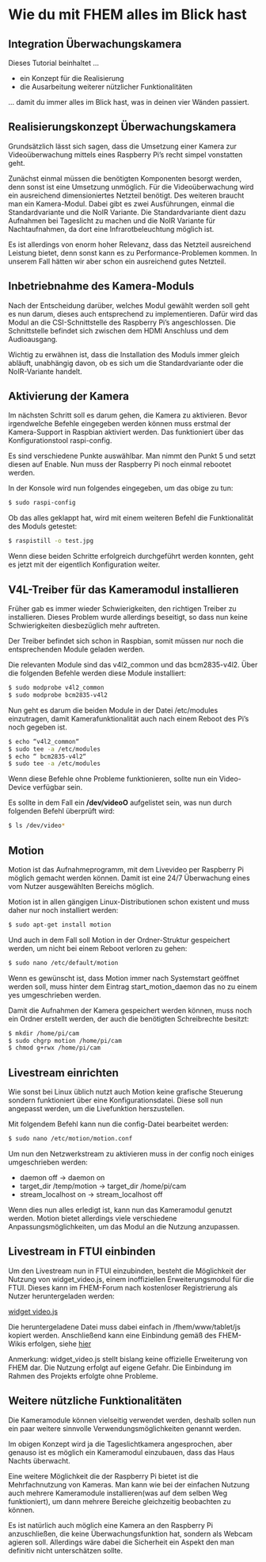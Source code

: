 # Wie du mit FHEM alles im Blick hast

## Integration Überwachungskamera
Dieses Tutorial beinhaltet ...

* ein Konzept für die Realisierung
* die Ausarbeitung weiterer nützlicher Funktionalitäten

... damit du immer alles im Blick hast, was in deinen vier Wänden passiert.

## Realisierungskonzept Überwachungskamera
Grundsätzlich lässt sich sagen, dass die Umsetzung einer Kamera zur Videoüberwachung mittels eines Raspberry Pi’s recht simpel vonstatten geht.

Zunächst einmal müssen die benötigten Komponenten besorgt werden, denn sonst ist eine Umsetzung unmöglich. Für die Videoüberwachung wird ein ausreichend dimensioniertes Netzteil benötigt. Des weiteren braucht man ein Kamera-Modul. Dabei gibt es zwei Ausführungen, einmal die Standardvariante und die NoIR Variante. Die Standardvariante dient dazu Aufnahmen bei Tageslicht zu machen und die NoIR Variante für Nachtaufnahmen, da dort eine Infrarotbeleuchtung möglich ist.

Es ist allerdings von enorm hoher Relevanz, dass das Netzteil ausreichend Leistung bietet, denn sonst kann es zu Performance-Problemen kommen. In unserem Fall hätten wir aber schon ein ausreichend gutes Netzteil.

## Inbetriebnahme des Kamera-Moduls
Nach der Entscheidung darüber, welches Modul gewählt werden soll geht es nun darum, dieses auch entsprechend zu implementieren. Dafür wird das Modul an die CSI-Schnittstelle des Raspberry Pi’s angeschlossen. Die Schnittstelle befindet sich zwischen dem HDMI Anschluss und dem Audioausgang.

Wichtig zu erwähnen ist, dass die Installation des Moduls immer gleich abläuft, unabhängig davon, ob es sich um die Standardvariante oder die NoIR-Variante handelt.

## Aktivierung der Kamera
Im nächsten Schritt soll es darum gehen, die Kamera zu aktivieren. Bevor irgendwelche Befehle eingegeben werden können muss erstmal der Kamera-Support in Raspbian aktiviert werden. Das funktioniert über das Konfigurationstool raspi-config.

Es sind verschiedene Punkte auswählbar. Man nimmt den Punkt 5 und setzt diesen auf Enable. Nun muss der Raspberry Pi noch einmal rebootet werden.

In der Konsole wird nun folgendes eingegeben, um das obige zu tun:
```bash
$ sudo raspi-config
```

Ob das alles geklappt hat, wird mit einem weiteren Befehl die Funktionalität des Moduls getestet:
```bash
$ raspistill -o test.jpg
```
Wenn diese beiden Schritte erfolgreich durchgeführt werden konnten, geht es jetzt mit der eigentlich Konfiguration weiter.

## V4L-Treiber für das Kameramodul installieren
Früher gab es immer wieder Schwierigkeiten, den richtigen Treiber zu installieren. Dieses Problem wurde allerdings beseitigt, so dass nun keine Schwierigkeiten diesbezüglich mehr auftreten.

Der Treiber befindet sich schon in Raspbian, somit müssen nur noch die entsprechenden Module geladen werden.

Die relevanten Module sind das v4l2_common und das bcm2835-v4l2. Über die folgenden Befehle werden diese Module installiert:
```bash
$ sudo modprobe v4l2_common
$ sudo modprobe bcm2835-v4l2
```
Nun geht es darum die beiden Module in der Datei /etc/modules einzutragen, damit Kamerafunktionalität auch nach einem Reboot des Pi’s noch gegeben ist.
```bash
$ echo “v4l2_common“
$ sudo tee -a /etc/modules
$ echo “ bcm2835-v4l2“
$ sudo tee -a /etc/modules
```
Wenn diese Befehle ohne Probleme funktionieren, sollte nun ein Video-Device verfügbar sein.

Es sollte in dem Fall ein **/dev/videoO** aufgelistet sein, was nun durch folgenden Befehl überprüft wird:
```bash
$ ls /dev/video*
```

## Motion
Motion ist das Aufnahmeprogramm, mit dem Livevideo per Raspberry Pi möglich gemacht werden können. Damit ist eine 24/7 Überwachung eines vom Nutzer ausgewählten Bereichs möglich.

Motion ist in allen gängigen Linux-Distributionen schon existent und muss daher nur noch installiert werden:
```bash
$ sudo apt-get install motion
```
Und auch in dem Fall soll Motion in der Ordner-Struktur gespeichert werden, um nicht bei einem Reboot verloren zu gehen: 
```bash
$ sudo nano /etc/default/motion
```
Wenn es gewünscht ist, dass Motion immer nach Systemstart geöffnet werden soll, muss hinter dem Eintrag start_motion_daemon das no zu einem yes umgeschrieben werden.

Damit die Aufnahmen der Kamera gespeichert werden können, muss noch ein Ordner erstellt werden, der auch die benötigten Schreibrechte besitzt:
```bash
$ mkdir /home/pi/cam
$ sudo chgrp motion /home/pi/cam
$ chmod g+rwx /home/pi/cam
```

## Livestream einrichten
Wie sonst bei Linux üblich nutzt auch Motion keine grafische Steuerung sondern funktioniert über eine Konfigurationsdatei. Diese soll nun angepasst werden, um die Livefunktion herszustellen.

Mit folgendem Befehl kann nun die config-Datei bearbeitet werden:
```bash 
$ sudo nano /etc/motion/motion.conf
```
Um nun den Netzwerkstream zu aktivieren muss in der config noch einiges umgeschrieben werden:

* daemon off -> daemon on
* target_dir /temp/motion -> target_dir /home/pi/cam
* stream_localhost on -> stream_localhost off


Wenn dies nun alles erledigt ist, kann nun das Kameramodul genutzt werden. Motion bietet allerdings viele verschiedene Anpassungsmöglichkeiten, um das Modul an die Nutzung anzupassen.

## Livestream in FTUI einbinden

Um den Livestream nun in FTUI einzubinden, besteht die Möglichkeit der Nutzung von widget_video.js, einem inoffiziellen Erweiterungsmodul für die FTUI. Dieses kann im FHEM-Forum nach kostenloser Registrierung als Nutzer heruntergeladen werden:

[widget video.js](https://forum.fhem.de/index.php/topic,95374.0.html)

Die heruntergeladene Datei muss dabei einfach in /fhem/www/tablet/js kopiert werden. Anschließend kann eine Einbindung gemäß des FHEM-Wikis erfolgen, siehe [hier](https://wiki.fhem.de/wiki/FTUI_Widget_Video)

Anmerkung: widget_video.js stellt bislang keine offizielle Erweiterung von FHEM dar. Die Nutzung erfolgt auf eigene Gefahr. Die Einbindung im Rahmen des Projekts erfolgte ohne Probleme.

## Weitere nützliche Funktionalitäten
Die Kameramodule können vielseitig verwendet werden, deshalb sollen nun ein paar weitere sinnvolle Verwendungsmöglichkeiten genannt werden.

Im obigen Konzept wird ja die Tageslichtkamera angesprochen, aber genauso ist es möglich ein Kameramodul einzubauen, dass das Haus Nachts überwacht.

Eine weitere Möglichkeit die der Raspberry Pi bietet ist die Mehrfachnutzung von Kameras. Man kann wie bei der einfachen Nutzung auch mehrere Kameramodule installieren(was auf dem selben Weg funktioniert), um dann mehrere Bereiche gleichzeitig beobachten zu können.

Es ist natürlich auch möglich eine Kamera an den Raspberry Pi anzuschließen, die keine Überwachungsfunktion hat, sondern als Webcam agieren soll. Allerdings wäre dabei die Sicherheit ein Aspekt den man definitiv nicht unterschätzen sollte.


